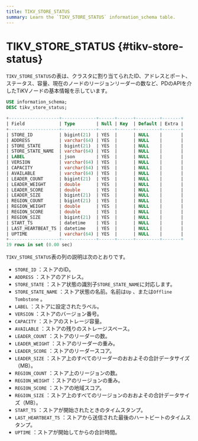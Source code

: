 ```yaml
---
title: TIKV_STORE_STATUS
summary: Learn the `TIKV_STORE_STATUS` information_schema table.
---
```


# TIKV_STORE_STATUS {#tikv-store-status}

`TIKV_STORE_STATUS`の表は、クラスタに割り当てられたID、アドレスとポート、ステータス、容量、現在のノードのリージョンリーダーの数など、PDのAPIを介したTiKVノードの基本情報を示しています。


```sql
USE information_schema;
DESC tikv_store_status;
```

```sql
+-------------------+-------------+------+------+---------+-------+
| Field             | Type        | Null | Key  | Default | Extra |
+-------------------+-------------+------+------+---------+-------+
| STORE_ID          | bigint(21)  | YES  |      | NULL    |       |
| ADDRESS           | varchar(64) | YES  |      | NULL    |       |
| STORE_STATE       | bigint(21)  | YES  |      | NULL    |       |
| STORE_STATE_NAME  | varchar(64) | YES  |      | NULL    |       |
| LABEL             | json        | YES  |      | NULL    |       |
| VERSION           | varchar(64) | YES  |      | NULL    |       |
| CAPACITY          | varchar(64) | YES  |      | NULL    |       |
| AVAILABLE         | varchar(64) | YES  |      | NULL    |       |
| LEADER_COUNT      | bigint(21)  | YES  |      | NULL    |       |
| LEADER_WEIGHT     | double      | YES  |      | NULL    |       |
| LEADER_SCORE      | double      | YES  |      | NULL    |       |
| LEADER_SIZE       | bigint(21)  | YES  |      | NULL    |       |
| REGION_COUNT      | bigint(21)  | YES  |      | NULL    |       |
| REGION_WEIGHT     | double      | YES  |      | NULL    |       |
| REGION_SCORE      | double      | YES  |      | NULL    |       |
| REGION_SIZE       | bigint(21)  | YES  |      | NULL    |       |
| START_TS          | datetime    | YES  |      | NULL    |       |
| LAST_HEARTBEAT_TS | datetime    | YES  |      | NULL    |       |
| UPTIME            | varchar(64) | YES  |      | NULL    |       |
+-------------------+-------------+------+------+---------+-------+
19 rows in set (0.00 sec)
```

`TIKV_STORE_STATUS`表の列の説明は次のとおりです。

-   `STORE_ID` ：ストアのID。
-   `ADDRESS` ：ストアのアドレス。
-   `STORE_STATE` ：ストア状態の識別子`STORE_STATE_NAME`に対応します。
-   `STORE_STATE_NAME` ：ストア状態の名前。名前は`Up` 、または`Offline` `Tombstone` 。
-   `LABEL` ：ストアに設定されたラベル。
-   `VERSION` ：ストアのバージョン番号。
-   `CAPACITY` ：ストアのストレージ容量。
-   `AVAILABLE` ：ストアの残りのストレージスペース。
-   `LEADER_COUNT` ：ストアのリーダーの数。
-   `LEADER_WEIGHT` ：ストアのリーダーの重み。
-   `LEADER_SCORE` ：ストアのリーダースコア。
-   `LEADER_SIZE` ：ストア上のすべてのリーダーのおおよその合計データサイズ（MB）。
-   `REGION_COUNT` ：ストア上のリージョンの数。
-   `REGION_WEIGHT` ：ストアのリージョンの重み。
-   `REGION_SCORE` ：ストアの地域スコア。
-   `REGION_SIZE` ：ストア上のすべてのリージョンのおおよその合計データサイズ（MB）。
-   `START_TS` ：ストアが開始されたときのタイムスタンプ。
-   `LAST_HEARTBEAT_TS` ：ストアから送信された最後のハートビートのタイムスタンプ。
-   `UPTIME` ：ストアが開始してからの合計時間。
